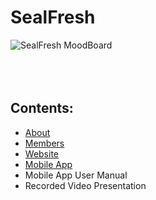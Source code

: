 # SealFresh
![SealFresh MoodBoard](https://github.com/user-attachments/assets/597f2403-38f6-4a9d-b756-50a294d96fdc)
<br><br>
<br><br>
## Contents:
- [About](https://github.com/Truck-kun911/SealFresh/blob/main/ABOUT.md)
- [Members](https://github.com/Truck-kun911/SealFresh/blob/main/MEMBERS.md)
- [Website](https://github.com/Truck-kun911/SealFresh/blob/Preview/WixWebsite.md)
- [Mobile App](https://github.com/Truck-kun911/SealFresh/blob/Preview/FigmaMobileApp.md)
- Mobile App User Manual
- Recorded Video Presentation

